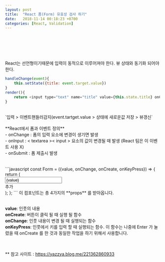 ```yaml
---
layout: post
title:  "React 폼(Form) 유효성 검사 하기"
date:   2018-11-14 00:18:23 +0700
categories: [React, Validation]
---
```

<br/><br/><br/><br/>

React는 선언형이기때문에 입력이 동적으로 이루어져야 한다.
뷰 상태와 동기화 되어야 한다.  
```javascript
handleChange(event){
    this.setState({title: event.target.value})
}
render(){
    return <input type="text" name="title" value={this.state.title} onChange = {this.handleChange.bind(this)}
}
```
<br/>
`입력 > 이벤트핸들러감지(event.tartget.value > 상태에 새로운값 저장 > 뷰갱신`<br/><br/>
**React에서 폼과 이벤트 정의**<br/>
- onChange : 폼의 입력 요소에 변경이 생기면 발생<br/>
- onInput : < textarea >< input > 요소의 값이 변경될 때 발생 (React 팀은 이 이벤트 사용 X)<br/>
- onSubmit : 폼 제출시 발생<br/>
<br/><br/>
```javascript
const Form = ({value, onChange, onCreate, onKeyPress}) => {
  return (
    <div className="form">
      <input value={value} onChange={onChange} onKeyPress={onKeyPress}/>
      <div className="create-button" onClick={onCreate}>
        추가
      </div>
    </div>
  );
};
```
이 컴포넌트는 총 4가지의 **props** 를 받아옵니다.<br/><br/>

**value**: 인풋의 내용<br/>
**onCreate**: 버튼이 클릭 될 때 실행 될 함수<br/>
**onChange**: 인풋 내용이 변경 될 때 실행되는 함수<br/>
**onKeyPress**: 인풋에서 키를 입력 할 때 실행되는 함수. 이 함수는 나중에 Enter 가 눌렸을 때 onCreate 를 한 것과 동일한 작업을 하기 위해서 사용합니다.<br/><br/><br/>



** 참고 사이트 : https://yazzya.blog.me/221362860933
<br/><br/><br/>